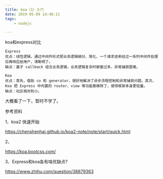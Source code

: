 ```yaml
---
title: koa（1）入门
date: 2019-05-09 14:46:11
tags:
	- nodejs

---
```




koa和express对比

```
Express
优点：线性逻辑，通过中间件形式把业务逻辑细分、简化，一个请求进来经过一系列中间件处理后再响应给用户，清晰明了。 
缺点：基于 callback 组合业务逻辑，业务逻辑复杂时嵌套过多，异常捕获困难。

Koa
优点：首先，借助 co 和 generator，很好地解决了异步流程控制和异常捕获问题。其次，Koa 把 Express 中内置的 router、view 等功能都移除了，使得框架本身更轻量。 
缺点：社区相对较小。
```



大概看了一下，暂时不学了。



参考资料

1、koa2 快速开始

https://chenshenhai.github.io/koa2-note/note/start/quick.html

2、

https://koa.bootcss.com/

3、Express和koa各有啥优缺点?

https://www.zhihu.com/question/38879363